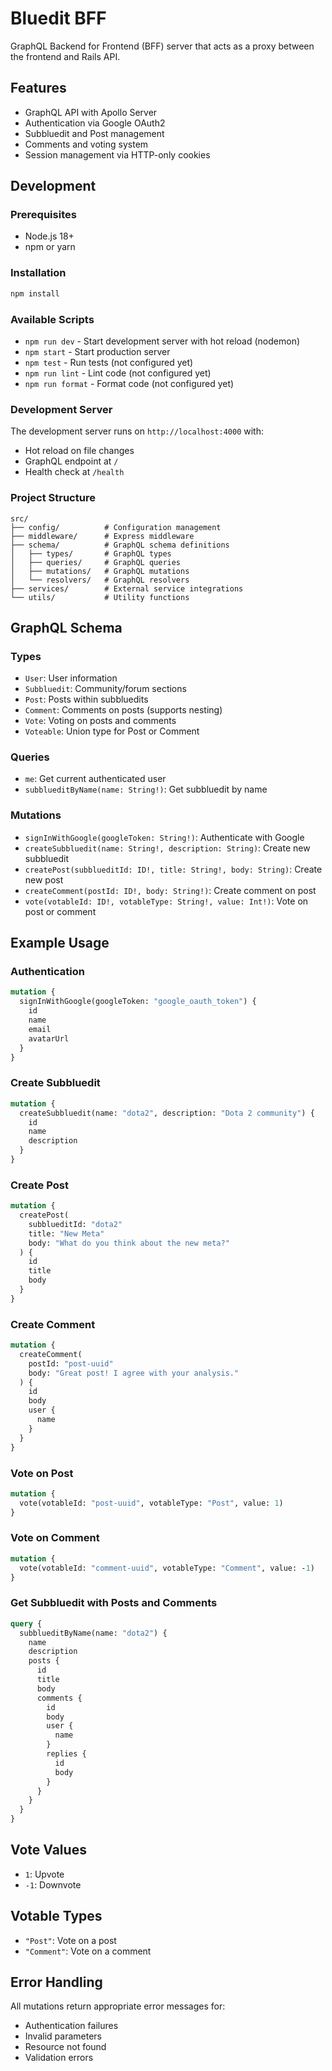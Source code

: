 # Bluedit BFF

GraphQL Backend for Frontend (BFF) server that acts as a proxy between the frontend and Rails API.

## Features

- GraphQL API with Apollo Server
- Authentication via Google OAuth2
- Subbluedit and Post management
- Comments and voting system
- Session management via HTTP-only cookies

## Development

### Prerequisites

- Node.js 18+
- npm or yarn

### Installation

```bash
npm install
```

### Available Scripts

- `npm run dev` - Start development server with hot reload (nodemon)
- `npm start` - Start production server
- `npm test` - Run tests (not configured yet)
- `npm run lint` - Lint code (not configured yet)
- `npm run format` - Format code (not configured yet)

### Development Server

The development server runs on `http://localhost:4000` with:

- Hot reload on file changes
- GraphQL endpoint at `/`
- Health check at `/health`

### Project Structure

```
src/
├── config/          # Configuration management
├── middleware/      # Express middleware
├── schema/          # GraphQL schema definitions
│   ├── types/       # GraphQL types
│   ├── queries/     # GraphQL queries
│   ├── mutations/   # GraphQL mutations
│   └── resolvers/   # GraphQL resolvers
├── services/        # External service integrations
└── utils/           # Utility functions
```

## GraphQL Schema

### Types

- `User`: User information
- `Subbluedit`: Community/forum sections
- `Post`: Posts within subbluedits
- `Comment`: Comments on posts (supports nesting)
- `Vote`: Voting on posts and comments
- `Voteable`: Union type for Post or Comment

### Queries

- `me`: Get current authenticated user
- `subblueditByName(name: String!)`: Get subbluedit by name

### Mutations

- `signInWithGoogle(googleToken: String!)`: Authenticate with Google
- `createSubbluedit(name: String!, description: String)`: Create new subbluedit
- `createPost(subblueditId: ID!, title: String!, body: String)`: Create new post
- `createComment(postId: ID!, body: String!)`: Create comment on post
- `vote(votableId: ID!, votableType: String!, value: Int!)`: Vote on post or comment

## Example Usage

### Authentication

```graphql
mutation {
  signInWithGoogle(googleToken: "google_oauth_token") {
    id
    name
    email
    avatarUrl
  }
}
```

### Create Subbluedit

```graphql
mutation {
  createSubbluedit(name: "dota2", description: "Dota 2 community") {
    id
    name
    description
  }
}
```

### Create Post

```graphql
mutation {
  createPost(
    subblueditId: "dota2"
    title: "New Meta"
    body: "What do you think about the new meta?"
  ) {
    id
    title
    body
  }
}
```

### Create Comment

```graphql
mutation {
  createComment(
    postId: "post-uuid"
    body: "Great post! I agree with your analysis."
  ) {
    id
    body
    user {
      name
    }
  }
}
```

### Vote on Post

```graphql
mutation {
  vote(votableId: "post-uuid", votableType: "Post", value: 1)
}
```

### Vote on Comment

```graphql
mutation {
  vote(votableId: "comment-uuid", votableType: "Comment", value: -1)
}
```

### Get Subbluedit with Posts and Comments

```graphql
query {
  subblueditByName(name: "dota2") {
    name
    description
    posts {
      id
      title
      body
      comments {
        id
        body
        user {
          name
        }
        replies {
          id
          body
        }
      }
    }
  }
}
```

## Vote Values

- `1`: Upvote
- `-1`: Downvote

## Votable Types

- `"Post"`: Vote on a post
- `"Comment"`: Vote on a comment

## Error Handling

All mutations return appropriate error messages for:

- Authentication failures
- Invalid parameters
- Resource not found
- Validation errors
